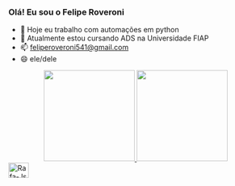 ### Olá! Eu sou o Felipe Roveroni

- 🔭 Hoje eu trabalho com automações em python
- 🌱 Atualmente estou cursando ADS na Universidade FIAP
- 📫 feliperoveroni541@gmail.com
- 😄 ele/dele

<div align="center">
  <a href="https://github.com/FelipeRoveroni">
  <img height="180em" src="https://github-readme-stats.vercel.app/api?username=FelipeRoveroni&show_icons=true&theme=onedark&include_all_commits=true&count_private=true"/>
  <img height="180em" src="https://github-readme-stats.vercel.app/api/top-langs/?username=FelipeRoveroni&layout=compact&langs_count=7&theme=onedark"/>
</div>
<div>
  <img align="center" alt="Rafa-Js" height="30" width="40" src=""https://cdn.jsdelivr.net/gh/devicons/devicon/icons/adonisjs/adonisjs-original.svg" />
